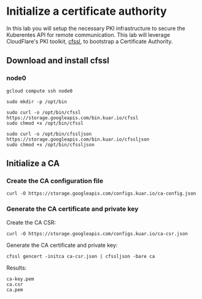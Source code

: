 # Initialize a certificate authority

In this lab you will setup the necessary PKI infrastructure to secure the Kuberentes API for remote communication. This lab will leverage CloudFlare's PKI toolkit, [cfssl](https://github.com/cloudflare/cfssl), to bootstrap a Certificate Authority.

## Download and install cfssl

### node0

```
gcloud compute ssh node0
```

```
sudo mkdir -p /opt/bin
```

```
sudo curl -o /opt/bin/cfssl https://storage.googleapis.com/bin.kuar.io/cfssl
sudo chmod +x /opt/bin/cfssl
```

```
sudo curl -o /opt/bin/cfssljson https://storage.googleapis.com/bin.kuar.io/cfssljson
sudo chmod +x /opt/bin/cfssljson
```

## Initialize a CA

### Create the CA configuration file

```
curl -O https://storage.googleapis.com/configs.kuar.io/ca-config.json
```

### Generate the CA certificate and private key

Create the CA CSR:

```
curl -O https://storage.googleapis.com/configs.kuar.io/ca-csr.json
```

Generate the CA certificate and private key:

```
cfssl gencert -initca ca-csr.json | cfssljson -bare ca
```

Results:

```
ca-key.pem
ca.csr
ca.pem
```
